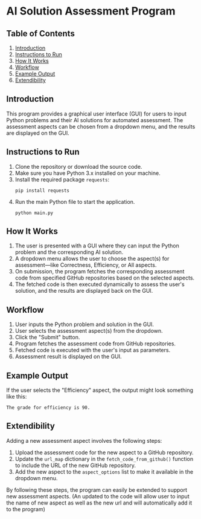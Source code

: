 # AI Solution Assessment Program

## Table of Contents

1. [Introduction](#introduction)
2. [Instructions to Run](#instructions-to-run)
3. [How It Works](#how-it-works)
4. [Workflow](#workflow)
5. [Example Output](#example-output)
6. [Extendibility](#extendibility)

## Introduction

This program provides a graphical user interface (GUI) for users to input Python problems and their AI solutions for automated assessment. The assessment aspects can be chosen from a dropdown menu, and the results are displayed on the GUI.

## Instructions to Run

1. Clone the repository or download the source code.
2. Make sure you have Python 3.x installed on your machine.
3. Install the required package `requests`:
   ```
   pip install requests
   ```
4. Run the main Python file to start the application.
   ```
   python main.py
   ```

## How It Works

1. The user is presented with a GUI where they can input the Python problem and the corresponding AI solution.
2. A dropdown menu allows the user to choose the aspect(s) for assessment—like Correctness, Efficiency, or All aspects.
3. On submission, the program fetches the corresponding assessment code from specified GitHub repositories based on the selected aspects.
4. The fetched code is then executed dynamically to assess the user's solution, and the results are displayed back on the GUI.

## Workflow

1. User inputs the Python problem and solution in the GUI.
2. User selects the assessment aspect(s) from the dropdown.
3. Click the "Submit" button.
4. Program fetches the assessment code from GitHub repositories.
5. Fetched code is executed with the user's input as parameters.
6. Assessment result is displayed on the GUI.

## Example Output

If the user selects the "Efficiency" aspect, the output might look something like this:

```
The grade for efficiency is 90.
```

## Extendibility

Adding a new assessment aspect involves the following steps:

1. Upload the assessment code for the new aspect to a GitHub repository.
2. Update the `url_map` dictionary in the `fetch_code_from_github()` function to include the URL of the new GitHub repository.
3. Add the new aspect to the `aspect_options` list to make it available in the dropdown menu.

By following these steps, the program can easily be extended to support new assessment aspects. (An updated to the code will allow user to input the name of new aspect as well as the new url and will automatically add it to the program)
